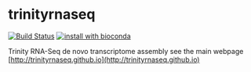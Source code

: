 trinityrnaseq
=============

[![Build Status](https://travis-ci.org/trinityrnaseq/trinityrnaseq.svg?branch=master)](https://travis-ci.org/trinityrnaseq/trinityrnaseq)
[![install with bioconda](https://img.shields.io/badge/install%20with-bioconda-brightgreen.svg?style=flat-square)](https://bioconda.github.io/recipes/trinity/README.html)

Trinity RNA-Seq de novo transcriptome assembly see the main webpage [http://trinityrnaseq.github.io](http://trinityrnaseq.github.io)
